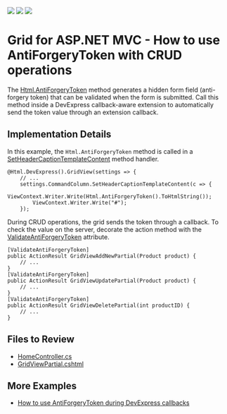 <!-- default badges list -->
![](https://img.shields.io/endpoint?url=https://codecentral.devexpress.com/api/v1/VersionRange/128551914/18.2.4%2B)
[![](https://img.shields.io/badge/Open_in_DevExpress_Support_Center-FF7200?style=flat-square&logo=DevExpress&logoColor=white)](https://supportcenter.devexpress.com/ticket/details/T292767)
[![](https://img.shields.io/badge/📖_How_to_use_DevExpress_Examples-e9f6fc?style=flat-square)](https://docs.devexpress.com/GeneralInformation/403183)
<!-- default badges end -->

# Grid for ASP.NET MVC - How to use AntiForgeryToken with CRUD operations

The [Html.AntiForgeryToken](https://learn.microsoft.com/en-us/dotnet/api/system.web.mvc.htmlhelper.antiforgerytoken) method generates a hidden form field (anti-forgery token) that can be validated when the form is submitted. Call this method inside a DevExpress callback-aware extension to automatically send the token value through an extension callback.

## Implementation Details

In this example, the `Html.AntiForgeryToken` method is called in a [SetHeaderCaptionTemplateContent](https://docs.devexpress.com/AspNetMvc/DevExpress.Web.Mvc.GridViewSettings.SetHeaderCaptionTemplateContent(System.Action-DevExpress.Web.GridViewHeaderTemplateContainer-)) method handler.

```scharp
@Html.DevExpress().GridView(settings => {
    // ...
    settings.CommandColumn.SetHeaderCaptionTemplateContent(c => {  
        ViewContext.Writer.Write(Html.AntiForgeryToken().ToHtmlString());  
        ViewContext.Writer.Write("#");  
    });  
```
During CRUD operations, the grid sends the token through a callback. To check the value on the server, decorate the action method with the [ValidateAntiForgeryToken](https://learn.microsoft.com/en-us/dotnet/api/system.web.mvc.validateantiforgerytokenattribute) attribute.

```scharp
[ValidateAntiForgeryToken]  
public ActionResult GridViewAddNewPartial(Product product) {
    // ...
}  
[ValidateAntiForgeryToken]  
public ActionResult GridViewUpdatePartial(Product product) {
    // ...
}  
[ValidateAntiForgeryToken]  
public ActionResult GridViewDeletePartial(int productID) {
    // ...
}  
```

## Files to Review

* [HomeController.cs](./CS/T292767/Controllers/HomeController.cs)
* [GridViewPartial.cshtml](./CS/T292767/Views/Home/GridViewPartial.cshtml)

## More Examples 
* [How to use AntiForgeryToken during DevExpress callbacks](https://github.com/DevExpress-Examples/how-to-use-antiforgerytoken-during-devexpress-callbacks-e5112)

